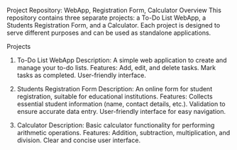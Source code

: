 Project Repository: WebApp, Registration Form, Calculator
Overview
This repository contains three separate projects: a To-Do List WebApp, a Students Registration Form, and a Calculator. Each project is designed to serve different purposes and can be used as standalone applications.

Projects
1. To-Do List WebApp
Description: A simple web application to create and manage your to-do lists.
Features:
Add, edit, and delete tasks.
Mark tasks as completed.
User-friendly interface.

2. Students Registration Form
Description: An online form for student registration, suitable for educational institutions.
Features:
Collects essential student information (name, contact details, etc.).
Validation to ensure accurate data entry.
User-friendly interface for easy navigation.

3. Calculator
Description: Basic calculator functionality for performing arithmetic operations.
Features:
Addition, subtraction, multiplication, and division.
Clear and concise user interface.
